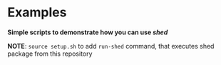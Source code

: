 # Examples
**Simple scripts to demonstrate how you can use *shed***

**NOTE**: `source setup.sh` to add `run-shed` command, that executes shed package from this repository
